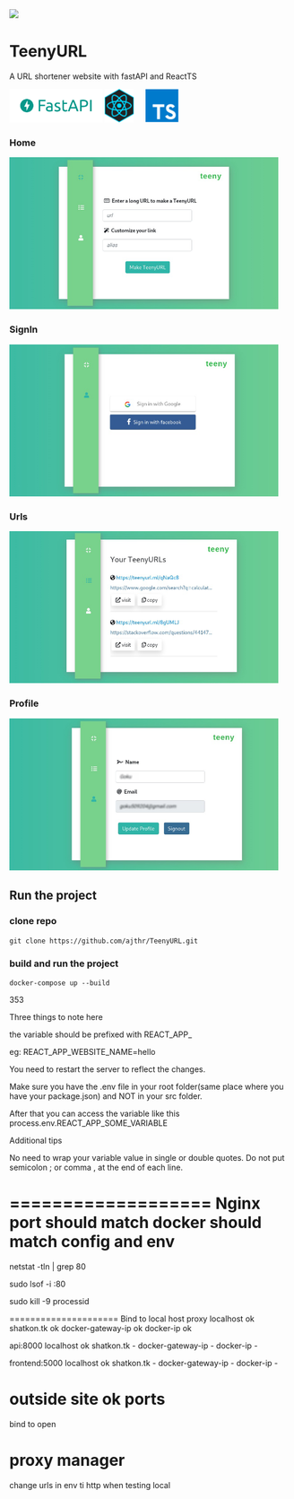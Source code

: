 <img src="https://img.shields.io/badge/version-0.1-brightgreen" />

# TeenyURL
A URL shortener website with fastAPI and ReactTS

<div>
<img src="assets/fastapi-logo.png" alt="fastapi-logo" height="60" /> <img
src="assets/react-logo.png" alt="react-logo" height="60" /> &nbsp; &nbsp; <img
src="assets/typescript.png" alt="react-logo" height="60" /> &nbsp;&nbsp;&nbsp;
</div>

<div>
<h3>Home</h3>
<img src="assets/home.png" alt="home" width="480" />
<h3>SignIn</h3>
<img src="assets/signin.png" alt="signin" width="480" />
<h3>Urls</h3>
<img src="assets/urls.png" alt="urls" width="480" />
<h3>Profile</h3>
<img src="assets/profile.png" alt="profile" width="480" />
</div>

## Run the project

### clone repo
```
git clone https://github.com/ajthr/TeenyURL.git
```

### build and run the project
```
docker-compose up --build
```
353

Three things to note here

the variable should be prefixed with REACT_APP_

eg: REACT_APP_WEBSITE_NAME=hello

You need to restart the server to reflect the changes.

Make sure you have the .env file in your root folder(same place where you have your package.json) and NOT in your src folder.

After that you can access the variable like this process.env.REACT_APP_SOME_VARIABLE

Additional tips

No need to wrap your variable value in single or double quotes.
Do not put semicolon ; or comma , at the end of each line.

===================
Nginx port should match docker should match config and env
===============

netstat -tln | grep 80

sudo lsof -i :80

sudo kill -9 processid

=====================
Bind to local host
proxy 
localhost            ok
shatkon.tk           ok
docker-gateway-ip    ok
docker-ip            ok


api:8000
localhost            ok
shatkon.tk           -
docker-gateway-ip    -
docker-ip            -


frontend:5000
localhost            ok
shatkon.tk           -
docker-gateway-ip    -
docker-ip            -


outside
site                 ok
ports
========================
bind to open


proxy manager
============================
change urls in env ti http when testing local